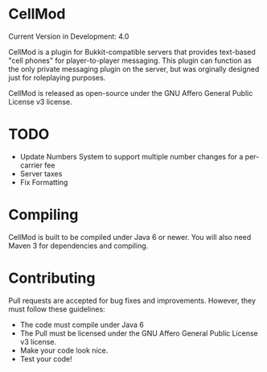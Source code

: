 CellMod
========
Current Version in Development: 4.0

CellMod is a plugin for Bukkit-compatible servers that provides text-based "cell phones" for player-to-player messaging.
This plugin can function as the only private messaging plugin on the server, but was orginally designed just for 
roleplaying purposes.  

CellMod is released as open-source under the GNU Affero General Public License v3 license.

TODO
======
- Update Numbers System to support multiple number changes for a per-carrier fee
- Server taxes
- Fix Formatting

Compiling
===========
CellMod is built to be compiled under Java 6 or newer.  You will also need Maven 3 for dependencies and compiling.

Contributing
==============
Pull requests are accepted for bug fixes and improvements.  However, they must follow these guidelines:
- The code must compile under Java 6
- The Pull must be licensed under the GNU Affero General Public License v3 license.
- Make your code look nice.
- Test your code!
